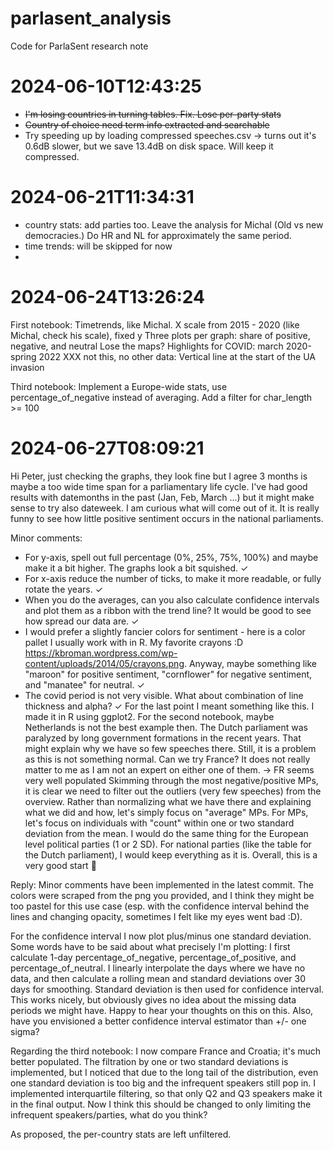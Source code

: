 # parlasent_analysis
Code for ParlaSent research note


# 2024-06-10T12:43:25

* ~~I'm losing countries in turning tables. Fix.  Lose per-party stats~~
* ~~Country of choice need term info extracted and searchable~~
* Try speeding up by loading compressed speeches.csv -> turns out it's 0.6dB slower, but we save 13.4dB on disk space. Will keep it compressed.

# 2024-06-21T11:34:31

* country stats: add parties too. Leave the analysis for Michal (Old vs new democracies.) Do HR and NL for approximately the same period.
* time trends: will be skipped for now
*

# 2024-06-24T13:26:24
First notebook:
Timetrends, like Michal. X scale from 2015 - 2020 (like Michal, check his scale), fixed y
Three plots per graph: share of positive, negative, and neutral
Lose the maps?
Highlights for COVID: march 2020-spring 2022
XXX not this, no other data: Vertical line at the start of the UA invasion


Third notebook:
Implement a Europe-wide stats, use percentage_of_negative instead of averaging.
Add a filter for char_length >= 100


# 2024-06-27T08:09:21

Hi Peter, just checking the graphs, they look fine but I agree 3 months is maybe a too wide time span for a parliamentary life cycle. I've had good results with datemonths in the past (Jan, Feb, March ...) but it might make sense to try also dateweek. I am curious what will come out of it. It is really funny to see how little positive sentiment occurs in the national parliaments.

Minor comments:
- For y-axis, spell out full percentage (0%, 25%, 75%, 100%) and maybe make it a bit higher. The graphs look a bit squished. ✓
- For x-axis reduce the number of ticks, to make it more readable, or fully rotate the years. ✓
- When you do the averages, can you also calculate confidence intervals and plot them as a ribbon with the trend line? It would be good to see how spread our data are. ✓
- I would prefer a slightly fancier colors for sentiment -  here is a color pallet I usually work with in R. My favorite crayons :D https://kbroman.wordpress.com/wp-content/uploads/2014/05/crayons.png. Anyway, maybe something like "maroon" for positive sentiment, "cornflower" for negative sentiment, and "manatee" for neutral. ✓
- The covid period is not very visible. What about combination of line thickness and alpha? ✓
For the last point I meant something like this. I made it in R using ggplot2.
For the second notebook, maybe Netherlands is not the best example then. The Dutch parliament was paralyzed by long government formations in the recent years. That might explain why we have so few speeches there. Still, it is a problem as this is not something normal. Can we try France? It does not really matter to me as I am not an expert on either one of them. -> FR seems very well populated
Skimming through the most negative/positive MPs, it is clear we need to filter out the outliers (very few speeches) from the overview. Rather than normalizing what we have there and explaining what we did and how, let's simply focus on "average" MPs. For MPs, let's focus on individuals with "count" within one or two standard deviation from the mean.
I would do the same thing for the European level political parties (1 or 2 SD). For national parties (like the table for the Dutch parliament), I would keep everything as it is.
Overall, this is a very good start 👏

Reply:
Minor comments have been implemented in the latest commit. The colors were scraped from the png you provided, and I think they might be too pastel for this use case (esp. with the confidence interval behind the lines and changing opacity, sometimes I felt like my eyes went bad :D).

For the confidence interval I now plot plus/minus one standard deviation. Some words have to be said about what precisely I'm plotting: I first calculate 1-day percentage_of_negative, percentage_of_positive, and percentage_of_neutral. I linearly interpolate the days where we have no data, and then calculate a rolling mean and standard deviations over 30 days for smoothing. Standard deviation is then used for confidence interval. This works nicely, but obviously gives no idea about the missing data periods we might have. Happy to hear your thoughts on this on this. Also, have you envisioned a better confidence interval estimator than +/- one sigma?

Regarding the third notebook: I now compare France and Croatia; it's much better populated. The filtration by one or two standard deviations is implemented, but I noticed that due to the long tail of the distribution, even one standard deviation is too big and the infrequent speakers still pop in. I implemented interquartile filtering, so that only Q2 and Q3 speakers make it in the final output. Now I think this should be changed to only limiting the infrequent speakers/parties, what do you think?

As proposed, the per-country stats are left unfiltered.

